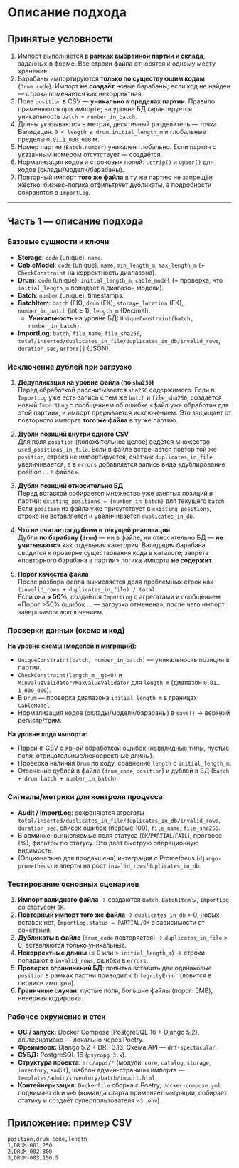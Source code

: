 # Описание подхода

## Принятые условности

1. Импорт выполняется **в рамках выбранной партии и склада**, заданных в форме. Все строки файла относятся к одному месту хранения.
2. Барабаны импортируются **только по существующим кодам** (`Drum.code`). Импорт **не создаёт** новые барабаны; если код не найден — строка помечается как некорректная.
3. Поле `position` в CSV — **уникально в пределах партии**. Правило применяются при импорте; на уровне БД гарантируется уникальность `batch + number_in_batch`.
4. Длины указываются в метрах, десятичный разделитель — точка. Валидация: `0 < length ≤ drum.initial_length_m` и глобальные пределы `0.01…1_000_000` м.
5. Номер партии (`Batch.number`) уникален глобально. Если партия с указанным номером отсутствует — создаётся.
6. Нормализация кодов и строковых полей: `.strip()` и `upper()` для кодов (склады/модели/барабаны).
7. Повторный импорт **того же файла** в ту же партию не запрещён жёстко: бизнес-логика отфильтрует дубликаты, а подробности сохранятся в `ImportLog`.

---

## Часть 1 — описание подхода

### Базовые сущности и ключи

- **Storage**: `code` (unique), `name`.
- **CableModel**: `code` (unique), `name`, `min_length_m`, `max_length_m` (+ `CheckConstraint` на корректность диапазона).
- **Drum**: `code` (unique), `initial_length_m`, `cable_model` (+ проверка, что `initial_length_m` попадает в диапазон модели).
- **Batch**: `number` (unique), timestamps.
- **BatchItem**: `batch` (FK), `drum` (FK), `storage_location` (FK), `number_in_batch` (int ≥ 1), `length_m` (Decimal).
  - **Уникальность** на уровне БД: `UniqueConstraint(batch, number_in_batch)`.
- **ImportLog**: `batch`, `file_name`, `file_sha256`, `total/inserted/duplicates_in_file/duplicates_in_db/invalid_rows`, `duration_sec`, `errors[]` (JSON).

### Исключение дублей при загрузке

1. **Дедупликация на уровне файла (по `sha256`)**  
   Перед обработкой рассчитывается `sha256` содержимого. Если в `ImportLog` уже есть запись с тем же `batch` и `file_sha256`, создаётся новый `ImportLog` с сообщением об ошибке «файл уже обработан для этой партии», и импорт прерывается исключением. Это защищает от повторного импорта **того же файла** в ту же партию.

2. **Дубли позиций внутри одного CSV**  
   Для поля `position` (положительное целое) ведётся множество `used_positions_in_file`. Если в файле встречается повтор той же `position`, строка не импортируется, счётчик `duplicates_in_file` увеличивается, а в `errors` добавляется запись вида «дублирование position … в файле».

3. **Дубли позиций относительно БД**  
   Перед вставкой собирается множество уже занятых позиций в партии: `existing_positions = {number_in_batch}` для текущего `batch`. Если `position` из файла уже присутствует в `existing_positions`, строка не вставляется и увеличивается `duplicates_in_db`.  

4. **Что не считается дублем в текущей реализации**  
   Дубли **по барабану (`drum`)** — ни в файле, ни относительно БД — **не учитываются** как отдельная категория. Валидация барабана сводится к проверке существования кода в каталоге; запрета «повторного барабана в партии» логика импорта **не содержит**.

5. **Порог качества файла**  
   После разбора файла вычисляется доля проблемных строк как  
   `(invalid_rows + duplicates_in_file) / total`.  
   Если она **> 50%**, создаётся `ImportLog` с агрегатами и сообщением «Порог >50% ошибок … — загрузка отменена», после чего импорт завершается исключением.

### Проверки данных (схема и код)

**На уровне схемы (моделей и миграций):**
- `UniqueConstraint(batch, number_in_batch)` — уникальность позиции в партии.
- `CheckConstraint(length_m__gt=0)` и `MinValueValidator/MaxValueValidator` для `length_m` (диапазон `0.01…1_000_000`).
- В `Drum` — проверка диапазона `initial_length_m` в границах `CableModel`.
- Нормализация кодов (склады/модели/барабаны) в `save()` → верхний регистр/трим.

**На уровне кода импорта:**
- Парсинг CSV с явной обработкой ошибок (невалидные типы, пустые поля, отрицательные/некорректные длины).
- Проверка наличия `Drum` по коду, сравнение `length` с `initial_length_m`.
- Отсечение дублей в файле (`drum_code`, `position`) и дублей в БД (`batch + drum`, `batch + number_in_batch`).

### Сигналы/метрики для контроля процесса

- **Audit / ImportLog**: сохраняются агрегаты `total/inserted/duplicates_in_file/duplicates_in_db/invalid_rows`, `duration_sec`, список ошибок (первые 100), `file_name`, `file_sha256`.
- В админке: вычисляемые поля статуса (`OK`/`PARTIAL`/`FAIL`), прогресс (%), фильтры по статусу. Это даёт быструю операционную видимость.
- (Опционально для продакшена) интеграция с Prometheus (`django-prometheus`) и алерты на рост `invalid_rows`/`duplicates_in_db`.

### Тестирование основных сценариев

1. **Импорт валидного файла** → создаются `Batch`, `BatchItem`’ы, `ImportLog` со статусом `OK`.
2. **Повторный импорт того же файла** → `duplicates_in_db` > 0, новых вставок нет, `ImportLog.status = PARTIAL/OK` в зависимости от сочетания.
3. **Дубликаты в файле** (`drum_code` повторяется) → `duplicates_in_file` > 0, вставляются только уникальные.
4. **Некорректные длины** (≤ 0 или > `initial_length_m`) → строки попадают в `invalid_rows`, ошибки в `errors`.
5. **Проверка ограничений БД**: попытка вставить две одинаковые `position` в рамках партии приводит к `IntegrityError` (ловится в сервисе импорта).
6. **Граничные случаи**: пустые поля, большие файлы (порог: 5MB), неверная кодировка.

### Рабочее окружение и стек

- **ОС / запуск:** Docker Compose (PostgreSQL 16 + Django 5.2), альтернативно — локально через Poetry.
- **Фреймворк:** Django 5.2 + DRF 3.16. Схема API — `drf-spectacular`.
- **СУБД:** PostgreSQL 16 (`psycopg 3.x`).
- **Структура проекта:** `src/apps/*` (модули: `core`, `catalog`, `storage`, `inventory`, `audit`), шаблон админ-страницы импорта — `templates/admin/inventory/batch/import.html`.
- **Контейнеризация:** `Dockerfile` сборка с Poetry; `docker-compose.yml` поднимает `db` и `web` (команда старта применяет миграции, собирает статику и создаёт суперпользователя из `.env`).

## Приложение: пример CSV

```csv
position,drum_code,length
1,DRUM-001,250
2,DRUM-002,300
3,DRUM-003,150.5
```

